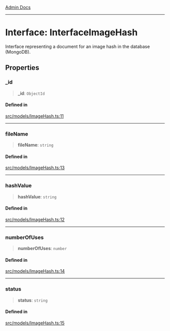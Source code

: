 [Admin Docs](/)

***

# Interface: InterfaceImageHash

Interface representing a document for an image hash in the database (MongoDB).

## Properties

### \_id

> **\_id**: `ObjectId`

#### Defined in

[src/models/ImageHash.ts:11](https://github.com/Suyash878/talawa-api/blob/cfd688207611ba245c99edd8dbaccb2cdbf6a043/src/models/ImageHash.ts#L11)

***

### fileName

> **fileName**: `string`

#### Defined in

[src/models/ImageHash.ts:13](https://github.com/Suyash878/talawa-api/blob/cfd688207611ba245c99edd8dbaccb2cdbf6a043/src/models/ImageHash.ts#L13)

***

### hashValue

> **hashValue**: `string`

#### Defined in

[src/models/ImageHash.ts:12](https://github.com/Suyash878/talawa-api/blob/cfd688207611ba245c99edd8dbaccb2cdbf6a043/src/models/ImageHash.ts#L12)

***

### numberOfUses

> **numberOfUses**: `number`

#### Defined in

[src/models/ImageHash.ts:14](https://github.com/Suyash878/talawa-api/blob/cfd688207611ba245c99edd8dbaccb2cdbf6a043/src/models/ImageHash.ts#L14)

***

### status

> **status**: `string`

#### Defined in

[src/models/ImageHash.ts:15](https://github.com/Suyash878/talawa-api/blob/cfd688207611ba245c99edd8dbaccb2cdbf6a043/src/models/ImageHash.ts#L15)
